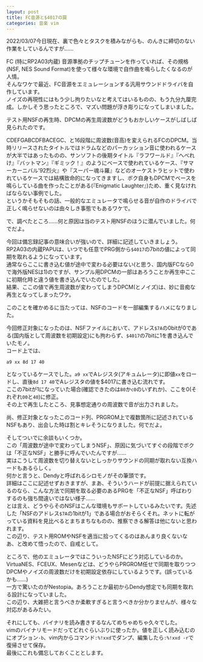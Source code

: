 ```yaml
---
layout: post
title: FC音源と$4017の罠
categories: 音楽 vim
---
```


2022/03/07今日現在、裏で色々とタスクを積みながらも、のんきに締切のない作業をしているんですが……

FC (特にRP2A03内蔵) 音源準拠のチップチューンを作っていれば、その規格(NSF, NES Sound Format)を使って様々な環境で自作曲を鳴らしたくなるのが人情。  
そんなワケで最近、FC音源をエミュレーションする汎用サウンドドライバを自作しています。  
ノイズの再現性にはもう少し拘りたいなと考えてはいるものの、もう九分九厘完成。しかしそう思ったところで、マズい問題が浮き彫りになってしまいました。

テスト用NSFの再生時、DPCMの再生周波数がどうもおかしいケースがしばしば見られたのです。

CDEFGABCDFBACEGC、と16段階に周波数(音高)を変えられるFCのDPCM。当時リリースされたタイトルではドラムなどのパーカッション音に使われるケースが大半ではあったものの、サンソフトの後期タイトル『ラフワールド』『へべれけ』『バットマン』『ギミック！』のようにベースで使われているケース、『サマーカーニバル’92烈火』や『スーパー魂斗羅』などのオーケストラヒットで使われているケースでは結構致命的になってきますし、ボク自身もDPCMでベースを鳴らしている曲を作ったことがある(『Enigmatic Laughter』)ため、重く見なければならない事例でした。  
というかそもそもの話、一般的なエミュレータで鳴らせる音が自作のドライバで正しく鳴らせないのは由々しき事態でもあるワケで。

で、調べたところ……何と原因は当のテスト用NSFのほうに潜んでいました。何でだよ。

今回は備忘録記事の意味合いが強いので、詳細に記述していきましょう。  
RP2A03の内蔵PAPUは、いつでも任意でPRG側から`$4017`の7bitの値によって同期を取れるようになっています。  
通常ならここに書き込む値が途中で変わる必要はない(と思う、国内版FCなら0で海外版NESは1)のですが、サンプル用DPCMの一部はあろうことか再生中ここに初期化時と違う値を書き込んでいたのでした。  
結果、ここの値で再生周波数が変わってしまうDPCM(とノイズ)は、妙に音痴な再生となってしまったワケ。

このことを確かめるに当たっては、NSFのコードを一部編集するハメになりました。

今回修正対象になったのは、NSFファイルにおいて、アドレス`$7A`の0bitが0である(国内版として周波数を初期設定)にも拘わらず、`$4017`の7bitに1を書き込んでいたモノ。  
コード上では、
```
a9 xx 8d 17 40
```
となっているケースでした。`a9 xx`でAレジスタ(アキュムレータ)に即値`xx`をロードし、直後`8d 17 40`でAレジスタの値を$4017に書き込む流れです。  
ここの7bitが1になっていた場合(確認できたのは`80`か`c0`のいずれか)、ここを0(それぞれ`00`と`40`)に修正。  
その上で再生したところ、見事想定通りの周波数で音が出力されました。

尚、修正対象となったこのコード列、PRGROM上で複数箇所に記述されているNSFもあり、出会した時は割とキレそうになりました。何でだよ。

そしてついでに余談もいくつか。  
この「周波数が途中で変わってしまうNSF」、原因に気づいてすぐの段階でボクは「不正なNSF」と勝手に呼んでいたんですが……  
実はこうして周波数を切り替えないとしっかりサウンドの同期が取れない互換ハードもあるらしく。  
何かと言うと、Dendyと呼ばれるシロモノがその筆頭です。  
詳細はここに記述せずおきますが、まあ、そういうハードが前提に据えられているのなら、こんな方法で同期を取る必要のあるPRGを「不正なNSF」呼ばわりするのも強ち間違いではない様子……  
とは言え、どうやらそのNSFはこんな環境もサポートしているみたいです。先述した「NSFのアドレス`$7A`の1bitが1」である場合がおそらくそれ。ネットに転がっている資料を見比べるとまちまちなものの、推察できる解答は他にないと思われます。  
この辺り、テスト用ROMやNSFを適当に拾ってくるのはあんまり良くないなあ、と改めて悟ったので、自戒として。

ところで、他のエミュレータではこういったNSFにどう対応しているのか。  
VirtuaNES、FCEUX、Mesenなどは、どうやらPRGROM任せで同期を取りつつDPCMやノイズの周波数だけを初期設定依存にしているようです。(誤っているかも……)  
一方で驚いたのがNestopia。あろうことか最初からDendy想定でも同期を取れる設計になっていました。  
この辺り、大雑把と言うべきか柔軟すぎると言うべきか分かりませんが、様々な対応があるみたい。

それにしても、バイナリを読み書きするなんてめちゃめちゃ久々でした。  
vimのバイナリモードだってどれぐらいぶりに使ったか。値を正しく読み込むのにオプション`-b`、vim内からコマンド`:%!xxd`でダンプ、編集したら`:%!xxd -r`で復帰させて保存。  
最後にこれも備忘しておくこととします。
